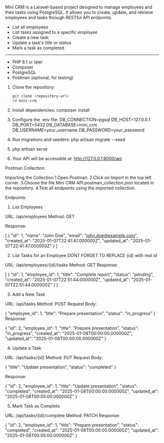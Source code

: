 <!-- # Mini CRM API -->

Mini CRM is a Laravel-based project designed to manage employees and their tasks using PostgreSQL. It allows you to create, update, and retrieve employees and tasks through RESTful API endpoints.

<!-- ## Features -->
- List all employees
- List tasks assigned to a specific employee
- Create a new task
- Update a task's title or status
- Mark a task as completed

---

<!-- ## Setup Instructions -->

<!-- Prerequisites -->
- PHP 8.1 or later
- Composer
- PostgreSQL
- Postman (optional, for testing)


<!-- ** Installation -->
1. Clone the repository:
   ```bash
   git clone <repository-url>
   cd mini-crm
2. Install dependencies:
composer install

3. Configure the .env file:
DB_CONNECTION=pgsql
DB_HOST=127.0.0.1
DB_PORT=5432
DB_DATABASE=mini_crm
DB_USERNAME=your_username
DB_PASSWORD=your_password

4. Run migrations and seeders:
php artisan migrate --seed

5. php artisan serve

6. Your API will be accessible at:
http://127.0.0.1:8000/api


Postman Collection:


Importing the Collection
1.Open Postman.
2.Click on Import in the top left corner.
3.Choose the file Mini CRM API.postman_collection.json located in the repository.
4.Test all endpoints using the imported collection.


Endpoints:


1. List Employees

URL: /api/employees
Method: GET

Response:

[
    {
        "id": 1,
        "name": "John Doe",
        "email": "john.doe@example.com",
        "created_at": "2025-01-07T22:41:47.000000Z",
        "updated_at": "2025-01-07T22:41:47.000000Z"
    }
]

2. List Tasks for an Employee    DONT FORGET TO REPLACE {id} with real id

URL: /api/employees/{id}/tasks
Method: GET
Response:


[
    {
        "id": 1,
        "employee_id": 1,
        "title": "Complete report",
        "status": "pending",
        "created_at": "2025-01-07T22:51:44.000000Z",
        "updated_at": "2025-01-07T22:51:44.000000Z"
    }
]


3. Add a New Task

URL: /api/tasks
Method: POST
Request Body:


{
    "employee_id": 1,
    "title": "Prepare presentation",
    "status": "in_progress"
}
Response:


{
    "id": 2,
    "employee_id": 1,
    "title": "Prepare presentation",
    "status": "in_progress",
    "created_at": "2025-01-08T00:00:00.000000Z",
    "updated_at": "2025-01-08T00:00:00.000000Z"
}

4. Update a Task

URL: /api/tasks/{id}
Method: PUT
Request Body:


{
    "title": "Update presentation",
    "status": "completed"
}


Response:


{
    "id": 2,
    "employee_id": 1,
    "title": "Update presentation",
    "status": "completed",
    "created_at": "2025-01-08T00:00:00.000000Z",
    "updated_at": "2025-01-08T00:05:00.000000Z"
}

5. Mark Task as Complete

URL: /api/tasks/{id}/complete
Method: PATCH
Response:


{
    "id": 2,
    "employee_id": 1,
    "title": "Prepare presentation",
    "status": "completed",
    "created_at": "2025-01-08T00:00:00.000000Z",
    "updated_at": "2025-01-08T00:05:00.000000Z"
}
